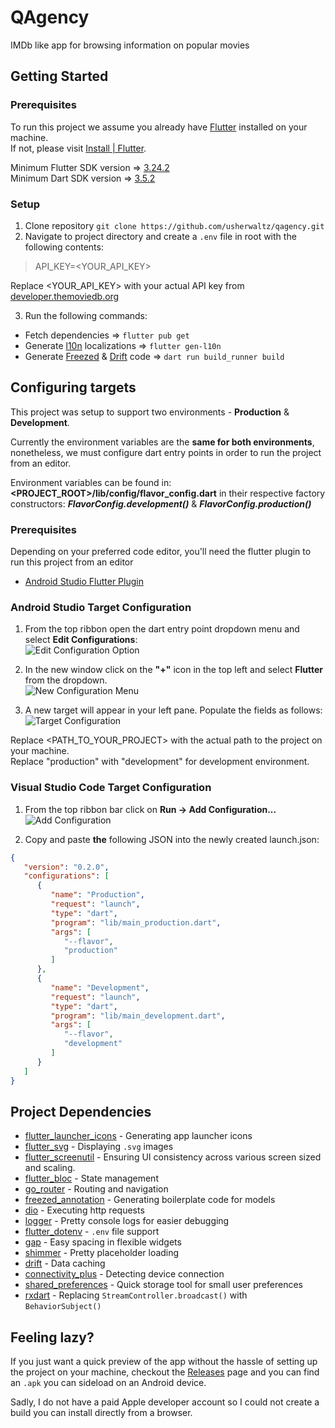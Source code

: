 

# QAgency

IMDb like app for browsing information on popular movies


## Getting Started

### Prerequisites
To run this project we assume you already have [Flutter](https://flutter.dev/) installed on your machine.  
If not, please visit [Install | Flutter](https://docs.flutter.dev/get-started/install).

Minimum Flutter SDK version => [3.24.2](https://docs.flutter.dev/release/archive)  
Minimum Dart SDK version => [3.5.2](https://dart.dev/get-dart/archive)

### Setup

1. Clone repository `git clone https://github.com/usherwaltz/qagency.git`
2. Navigate to project directory and create a `.env` file in root with the following contents:
> API_KEY=<YOUR_API_KEY>

Replace <YOUR_API_KEY> with your actual API key from [developer.themoviedb.org](https://developer.themoviedb.org/)

3. Run the following commands:
* Fetch dependencies => `flutter pub get`
* Generate [l10n](https://docs.flutter.dev/ui/accessibility-and-internationalization/internationalization) localizations => `flutter gen-l10n`
* Generate [Freezed](https://pub.dev/packages/freezed) & [Drift](https://pub.dev/packages/drift) code => `dart run build_runner build`

## Configuring targets

This project was setup to support two environments - **Production** & **Development**.

Currently the environment variables are the **same for both environments**, nonetheless, we must configure dart entry points in order to run the project from an editor.

Environment variables can be found in: **<PROJECT_ROOT>/lib/config/flavor_config.dart** in their respective factory constructors: ***FlavorConfig.development()*** & ***FlavorConfig.production()***

### Prerequisites
Depending on your preferred code editor, you'll need the flutter plugin to run this project from an editor

* [Android Studio Flutter Plugin](https://plugins.jetbrains.com/plugin/9212-flutter)

### Android Studio Target Configuration
1. From the top ribbon open the dart entry point dropdown menu and select **Edit Configurations**:  
   ![Edit Configuration Option](https://lh3.googleusercontent.com/pw/AP1GczPIXvOAEFDAp74XU77tD9NseJH1kTcRtYVVjuHhLCa8jbiAul25qaHdryHx5Dyp5ELejWdhx28wmC6BwxfWRZAdwAsH5Z65T1PQ99CRrLjdxbxPVEA61iatQLd5lYNpLx7s5qkQAp6Sf-pSLOVYzXthJA=w185-h112-s-no-gm?authuser=0)
2. In the new window click on the **"+"** icon in the top left and select **Flutter** from the dropdown.  
   ![New Configuration Menu](https://lh3.googleusercontent.com/pw/AP1GczNJvDtkQo-iIjYk5d4Zi3wI0aIh_RpXlAGrnCSvZyoZEQIpU42dVjHAnfSf-1QC_9LWN7vMpIwJSnNdXYY8QWbEzkBqCfQEn59oHcnkFGzsPmyujd-n53ln8V3JDio6ap8K7b43knyYiHl0eyjQa1azmw=w265-h332-s-no-gm?authuser=0)

3. A new target will appear in your left pane. Populate the fields as follows:  
   ![Target Configuration](https://lh3.googleusercontent.com/pw/AP1GczPcfINB_FV0EvqCtiYm03OHhDlZdzK44O7bjQtvPeoG9IB49RZ9UVETvspvd62hLwhE0Oy6gY-ZMDTx55S8vav-crkrC4k6iJg_UaApkLgzqQXBHIwFm4EJjg4G4R1cdUl-J7ATE-Q336rsu_yO5pPJ0A=w683-h410-s-no-gm?authuser=0)

Replace <PATH_TO_YOUR_PROJECT> with the actual path to the project on your machine.  
Replace "production" with "development" for development environment.

### Visual Studio Code Target Configuration

1. From the top ribbon bar click on **Run -> Add Configuration...**  
   ![Add Configuration](https://lh3.googleusercontent.com/pw/AP1GczP5zrmX0nRjAxMT6P1M6Dw-dqg0Tqb0rTanSeeK1sVCH_Vh6nqgDgrGUGwSlszAR6AaGK30224pNbsVS9O-ibHraMyvkYwEGTsi2BZzdeDRE7d-epJ9Qi4Ij7ghS3tPNfOT5_eRCnd0WSOJrWaUmVkf4w=w368-h506-s-no-gm?authuser=0)

2. Copy and paste **the** following JSON into the newly created launch.json:

```json  
{  
   "version": "0.2.0", 
   "configurations": [
      { 
         "name": "Production", 
         "request": "launch", 
         "type": "dart", 
         "program": "lib/main_production.dart", 
         "args": [
            "--flavor", 
            "production" 
         ] 
      }, 
      { 
         "name": "Development", 
         "request": "launch", 
         "type": "dart", 
         "program": "lib/main_development.dart", 
         "args": [ 
            "--flavor", 
            "development" 
         ] 
      } 
   ]
}
```  

## Project Dependencies
- [flutter_launcher_icons](https://pub.dev/packages/flutter_launcher_icons) - Generating app launcher icons
- [flutter_svg](https://pub.dev/packages/flutter_svg) - Displaying `.svg` images
- [flutter_screenutil](https://pub.dev/packages/flutter_screenutil) - Ensuring UI consistency across various screen sized and scaling.
- [flutter_bloc](https://pub.dev/packages/flutter_bloc) - State management
- [go_router](https://pub.dev/packages/go_router) - Routing and navigation
- [freezed_annotation](https://pub.dev/packages/freezed) - Generating boilerplate code for models
- [dio](https://pub.dev/packages/dio) - Executing http requests
- [logger](https://pub.dev/packages/logger) - Pretty console logs for easier debugging
- [flutter_dotenv](https://pub.dev/packages/flutter_dotenv) - `.env` file support
- [gap](https://pub.dev/packages/gap) - Easy spacing in flexible widgets
- [shimmer](https://pub.dev/packages/shimmer) - Pretty placeholder loading
- [drift](https://pub.dev/packages/drift) - Data caching
- [connectivity_plus](https://pub.dev/packages/connectivity_plus) - Detecting device connection
- [shared_preferences](https://pub.dev/packages/shared_preferences) - Quick storage tool for small user preferences
- [rxdart](https://pub.dev/packages/rxdart) - Replacing `StreamController.broadcast()` with `BehaviorSubject()`

## Feeling lazy?

If you just want a quick preview of the app without the hassle of setting up the project on your machine, checkout the [Releases](https://github.com/usherwaltz/qagency/releases/tag/v1.0.0) page and you can find an `.apk` you can sideload on an Android device.

Sadly, I do not have a paid Apple developer account so I could not create a build you can install directly from a browser.